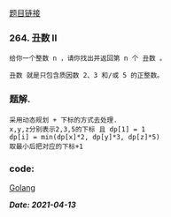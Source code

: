 [题目链接](https://leetcode-cn.com/problems/ugly-number-ii/)
    
### 264. 丑数 II
    给你一个整数 n ，请你找出并返回第 n 个 丑数 。
    
    丑数 就是只包含质因数 2、3 和/或 5 的正整数。

### 题解.
    采用动态规划 + 下标的方式去处理.
    x,y,z分别表示2,3,5的下标 且 dp[1] = 1
    dp[i] = min(dp[x]*2, dp[y]*3, dp[z]*5)
    取最小后把对应的下标+1

### code:
[Golang](https://github.com/Archangel59/LeetCode/blob/main/264/264.go)  

***Date: 2021-04-13***